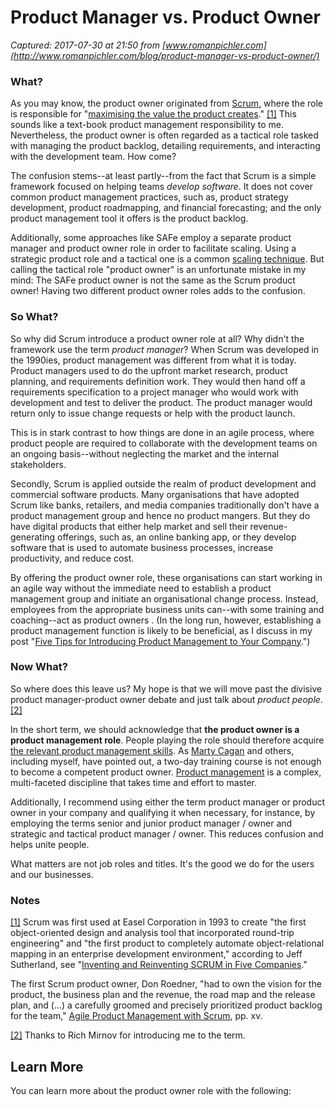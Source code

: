 # Product Manager vs. Product Owner

_Captured: 2017-07-30 at 21:50 from [www.romanpichler.com](http://www.romanpichler.com/blog/product-manager-vs-product-owner/)_

### What?

As you may know, the product owner originated from [Scrum,](http://www.romanpichler.com/blog/the-scrum-cycle/) where the role is responsible for "[maximising the value the product creates](http://www.scrumguides.org/scrum-guide.html)." [[1]](http://www.romanpichler.com/blog/product-manager-vs-product-owner/) This sounds like a text-book product management responsibility to me. Nevertheless, the product owner is often regarded as a tactical role tasked with managing the product backlog, detailing requirements, and interacting with the development team. How come?

The confusion stems--at least partly--from the fact that Scrum is a simple framework focused on helping teams _develop software_. It does not cover common product management practices, such as, product strategy development, product roadmapping, and financial forecasting; and the only product management tool it offers is the product backlog.

Additionally, some approaches like SAFe employ a separate product manager and product owner role in order to facilitate scaling. Using a strategic product role and a tactical one is a common [scaling technique](http://www.romanpichler.com/blog/scaling-the-product-owner/). But calling the tactical role "product owner" is an unfortunate mistake in my mind: The SAFe product owner is not the same as the Scrum product owner! Having two different product owner roles adds to the confusion.

### So What?

So why did Scrum introduce a product owner role at all? Why didn't the framework use the term _product manager_? When Scrum was developed in the 1990ies, product management was different from what it is today. Product managers used to do the upfront market research, product planning, and requirements definition work. They would then hand off a requirements specification to a project manager who would work with development and test to deliver the product. The product manager would return only to issue change requests or help with the product launch.

This is in stark contrast to how things are done in an agile process, where product people are required to collaborate with the development teams on an ongoing basis--without neglecting the market and the internal stakeholders.

Secondly, Scrum is applied outside the realm of product development and commercial software products. Many organisations that have adopted Scrum like banks, retailers, and media companies traditionally don't have a product management group and hence no product mangers. But they do have digital products that either help market and sell their revenue-generating offerings, such as, an online banking app, or they develop software that is used to automate business processes, increase productivity, and reduce cost.

By offering the product owner role, these organisations can start working in an agile way without the immediate need to establish a product management group and initiate an organisational change process. Instead, employees from the appropriate business units can--with some training and coaching--act as product owners . (In the long run, however, establishing a product management function is likely to be beneficial, as I discuss in my post "[Five Tips for Introducing Product Management to Your Company](http://www.romanpichler.com/blog/five-tips-for-introducing-product-management-to-your-company/).")

### Now What?

So where does this leave us? My hope is that we will move past the divisive product manager-product owner debate and just talk about _product people_. [[2]](http://www.romanpichler.com/blog/product-manager-vs-product-owner/)

In the short term, we should acknowledge that **the product owner is a product management role**. People playing the role should therefore acquire [the relevant product management skills](http://www.romanpichler.com/blog/the-t-shaped-product-manager/). As [Marty Cagan](http://svpg.com/product-manager-vs-product-owner-revisited/) and others, including myself, have pointed out, a two-day training course is not enough to become a competent product owner. [Product management](http://www.romanpichler.com/blog/romans-product-management-framework/) is a complex, multi-faceted discipline that takes time and effort to master.

Additionally, I recommend using either the term product manager or product owner in your company and qualifying it when necessary, for instance, by employing the terms senior and junior product manager / owner and strategic and tactical product manager / owner. This reduces confusion and helps unite people.

What matters are not job roles and titles. It's the good we do for the users and our businesses.

### Notes

[[1]](http://www.romanpichler.com/blog/product-manager-vs-product-owner/) Scrum was first used at Easel Corporation in 1993 to create "the first object-oriented design and analysis tool that incorporated round-trip engineering" and "the first product to completely automate object-relational mapping in an enterprise development environment," according to Jeff Sutherland, see "[Inventing and Reinventing SCRUM in Five Companies](http://faculty.salisbury.edu/~xswang/research/papers/serelated/scrum/inventingscrum.pdf)."

The first Scrum product owner, Don Roedner, "had to own the vision for the product, the business plan and the revenue, the road map and the release plan, and (…) a carefully groomed and precisely prioritized product backlog for the team," [Agile Product Management with Scrum](https://www.amazon.com/Agile-Product-Management-Scrum-Development/dp/0321605780), pp. xv.

[[2]](http://www.romanpichler.com/blog/product-manager-vs-product-owner/) Thanks to Rich Mirnov for introducing me to the term.

## Learn More

You can learn more about the product owner role with the following:
